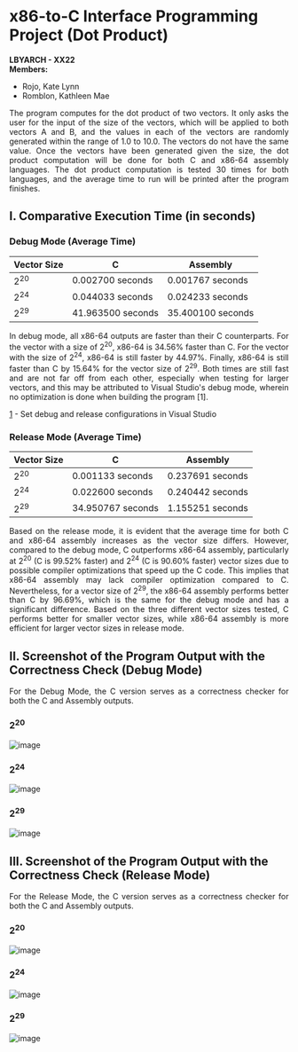 # x86-to-C Interface Programming Project (Dot Product)
**LBYARCH - XX22** <br>
**Members:**
- Rojo, Kate Lynn
- Romblon, Kathleen Mae

<p align="justify"> The program computes for the dot product of two vectors. It only asks the user for the input of the size of the vectors, which will be applied to both vectors A and B, and the values in each of the vectors are randomly generated within the range of 1.0 to 10.0. The vectors do not have the same value. Once the vectors have been generated given the size, the dot product computation will be done for both C and x86-64 assembly languages. The dot product computation is tested 30 times for both languages, and the average time to run will be printed after the program finishes. </p>

## I. Comparative Execution Time (in seconds)

### Debug Mode (Average Time)
| Vector Size     |         C         |     Assembly     | 
| --------------- | ------------------| ---------------  | 
| 2<sup>20</sup>  |  0.002700 seconds | 0.001767 seconds |
| 2<sup>24</sup>  |  0.044033 seconds | 0.024233 seconds |
| 2<sup>29</sup>  | 41.963500 seconds | 35.400100 seconds|

<p align="justify"> In debug mode, all x86-64 outputs are faster than their C counterparts. For the vector with a size of 2<sup>20</sup>, x86-64 is 34.56% faster than C. For the vector with the size of 2<sup>24</sup>, x86-64 is still faster by 44.97%. Finally, x86-64 is still faster than C by 15.64% for the vector size of 2<sup>29</sup>. Both times are still fast and are not far off from each other, especially when testing for larger vectors, and this may be attributed to Visual Studio's debug mode, wherein no optimization is done when building the program [1]. </p>

[1](https://learn.microsoft.com/en-us/visualstudio/debugger/how-to-set-debug-and-release-configurations?view=vs-2022) - Set debug and release configurations in Visual Studio

### Release Mode (Average Time)
| Vector Size     |         C         |     Assembly     | 
| --------------- | ------------------| ---------------  | 
| 2<sup>20</sup>  |  0.001133 seconds | 0.237691 seconds |
| 2<sup>24</sup>  |  0.022600 seconds | 0.240442 seconds |
| 2<sup>29</sup>  | 34.950767 seconds | 1.155251 seconds |

<p align="justify">Based on the release mode, it is evident that the average time for both C and x86-64 assembly increases as the vector size differs. However, compared to the debug mode, C outperforms x86-64 assembly, particularly at 2<sup>20</sup> (C is 99.52% faster) and 2<sup>24</sup> (C is 90.60% faster) vector sizes due to possible compiler optimizations that speed up the C code. This implies that x86-64 assembly may lack compiler optimization compared to C. Nevertheless, for a vector size of 2<sup>29</sup>, the x86-64 assembly performs better than C by 96.69%, which is the same for the debug mode and has a significant difference. Based on the three different vector sizes tested, C performs better for smaller vector sizes, while x86-64 assembly is more efficient for larger vector sizes in release mode. </p>

## II. Screenshot of the Program Output with the Correctness Check (Debug Mode)

<p align="justify">For the Debug Mode, the C version serves as a correctness checker for both the C and Assembly outputs.</p>

### 2<sup>20</sup>
![image](https://github.com/kit-kate15/LBYARCH-x86-to-C-interface-programming-project/assets/105538604/3b3b1b27-ec23-4fb8-a191-7abc49395aee)

### 2<sup>24</sup>
![image](https://github.com/kit-kate15/LBYARCH-x86-to-C-interface-programming-project/assets/105538604/074628e6-c479-4af0-9b5a-e97615a9dc68)

### 2<sup>29</sup>
![image](https://github.com/kit-kate15/LBYARCH-x86-to-C-interface-programming-project/assets/105538604/9eccf55e-3546-4e5a-8dff-08e611ff425c)

## III. Screenshot of the Program Output with the Correctness Check (Release Mode)
<p align="justify">For the Release Mode, the C version serves as a correctness checker for both the C and Assembly outputs.</p>

### 2<sup>20</sup>
![image](https://github.com/kit-kate15/LBYARCH-x86-to-C-interface-programming-project/assets/106814132/36c09fbc-51c3-44d9-9a84-f0321dbde57b)

### 2<sup>24</sup>
![image](https://github.com/kit-kate15/LBYARCH-x86-to-C-interface-programming-project/assets/106814132/43df9270-53d8-4951-8e95-c722ff6e0c99)

### 2<sup>29</sup>
![image](https://github.com/kit-kate15/LBYARCH-x86-to-C-interface-programming-project/assets/105538604/c68c140f-dfc2-4036-9c53-d30bfc06e6c4)
